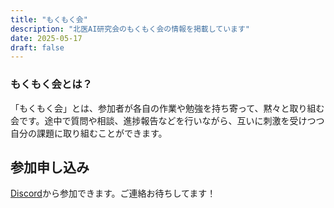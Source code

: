 ```yaml
---
title: "もくもく会"
description: "北医AI研究会のもくもく会の情報を掲載しています"
date: 2025-05-17
draft: false
---
```


### もくもく会とは？
「もくもく会」とは、参加者が各自の作業や勉強を持ち寄って、黙々と取り組む会です。途中で質問や相談、進捗報告などを行いながら、互いに刺激を受けつつ自分の課題に取り組むことができます。

## 参加申し込み
[Discord](https://discord.gg/t9kKpVHtyj)から参加できます。ご連絡お待ちしてます！